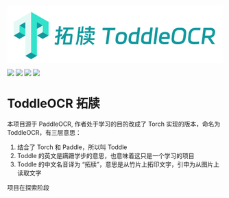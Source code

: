 <p align="center">
 <img src="./doc/toddleocr.png" align="middle" width = "600"/>
<p align="center">
<p align="left">
    <a href="./LICENSE"><img src="https://img.shields.io/badge/license-Apache%202-dfd.svg"></a>
    <a href=""><img src="https://img.shields.io/badge/python-3.7+-aff.svg"></a>
    <a href=""><img src="https://img.shields.io/badge/os-linux%2C%20win%2C%20mac-pink.svg"></a>
    <a href="https://github.com/arry-lee/ToddleOCR/stargazers"><img src="https://img.shields.io/github/stars/arry-lee/ToddleOCR?color=ccf"></a>
</p>

# ToddleOCR 拓牍
本项目源于 PaddleOCR, 作者处于学习的目的改成了 Torch 实现的版本，命名为 ToddleOCR，有三层意思：
1. 结合了 Torch 和 Paddle，所以叫 Toddle
2. Toddle 的英文是蹒跚学步的意思，也意味着这只是一个学习的项目
3. Toddle 的中文名音译为 “拓牍”，意思是从竹片上拓印文字，引申为从图片上读取文字

项目在探索阶段
